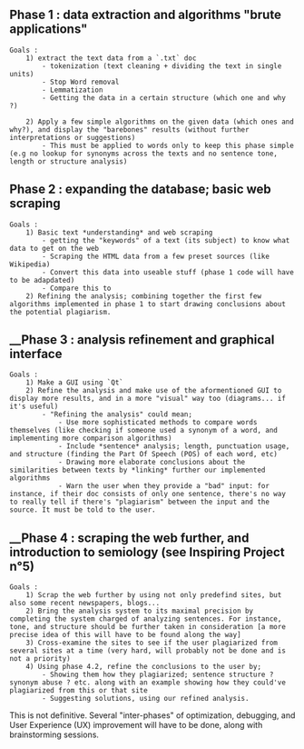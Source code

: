 ## __Phase 1 : data extraction and algorithms "brute applications"__
    Goals : 
        1) extract the text data from a `.txt` doc
            - tokenization (text cleaning + dividing the text in single units)
            - Stop Word removal
            - Lemmatization
            - Getting the data in a certain structure (which one and why ?)
            
        2) Apply a few simple algorithms on the given data (which ones and why?), and display the "barebones" results (without further interpretations or suggestions)
            - This must be applied to words only to keep this phase simple (e.g no lookup for synonyms across the texts and no sentence tone, length or structure analysis)
            
## __Phase 2 : expanding the database; basic web scraping__
    Goals :
        1) Basic text *understanding* and web scraping
            - getting the "keywords" of a text (its subject) to know what data to get on the web
            - Scraping the HTML data from a few preset sources (like Wikipedia)
            - Convert this data into useable stuff (phase 1 code will have to be adapdated)
            - Compare this to 
        2) Refining the analysis; combining together the first few algorithms implemented in phase 1 to start drawing conclusions about the potential plagiarism.
        
## __Phase 3 : analysis refinement and graphical interface
    Goals :
        1) Make a GUI using `Qt`
        2) Refine the analysis and make use of the aformentioned GUI to display more results, and in a more "visual" way too (diagrams... if it's useful)
            - "Refining the analysis" could mean;
                - Use more sophisticated methods to compare words themselves (like checking if someone used a synonym of a word, and implementing more comparison algorithms)
                - Include *sentence* analysis; length, punctuation usage, and structure (finding the Part Of Speech (POS) of each word, etc)
                - Drawing more elaborate conclusions about the similarities between texts by *linking* further our implemented algorithms
                - Warn the user when they provide a "bad" input: for instance, if their doc consists of only one sentence, there's no way to really tell if there's "plagiarism" between the input and the source. It must be told to the user.

## __Phase 4 : scraping the web further, and introduction to semiology (see Inspiring Project n°5)
    Goals :
        1) Scrap the web further by using not only predefind sites, but also some recent newspapers, blogs...
        2) Bring the analysis system to its maximal precision by completing the system charged of analyzing sentences. For instance, tone, and structure should be further taken in consideration [a more precise idea of this will have to be found along the way]
        3) Cross-examine the sites to see if the user plagiarized from several sites at a time (very hard, will probably not be done and is not a priority)
        4) Using phase 4.2, refine the conclusions to the user by;
            - Showing them how they plagiarized; sentence structure ? synonym abuse ? etc. along with an example showing how they could've plagiarized from this or that site
            - Suggesting solutions, using our refined analysis.
            
This is not definitive. Several "inter-phases" of optimization, debugging, and User Experience (UX) improvement will have to be done, along with brainstorming sessions.
